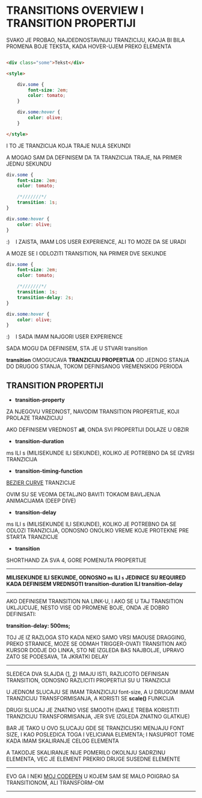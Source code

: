 # TRANSITIONS OVERVIEW I TRANSITION PROPERTIJI

SVAKO JE PROBAO, NAJDEDNOSTAVNIJU TRANZICIJU, KAOJA BI BILA PROMENA BOJE TEKSTA, KADA HOVER-UJEM PREKO ELEMENTA

```HTML

<div class="some">Tekst</div>

<style>

    div.some {
        font-size: 2em;
        color: tomato;
    }

    div.some:hover {
        color: olive;
    }

</style>

```

I TO JE TRANZICIJA KOJA TRAJE NULA SEKUNDI

A MOGAO SAM DA DEFINISEM DA TA TRANZICIJA TRAJE, NA PRIMER JEDNU SEKUNDU

```CSS
div.some {
    font-size: 2em;
    color: tomato;

    /*///////*/
    transition: 1s;
}

div.some:hover {
    color: olive;
}
```

:) &nbsp;&nbsp; I ZAISTA, IMAM LOS USER EXPERIENCE, ALI TO MOZE DA SE URADI

A MOZE SE I ODLOZITI TRANSITION, NA PRIMER DVE SEKUNDE

```CSS
div.some {
    font-size: 2em;
    color: tomato;

    /*///////*/
    transition: 1s;
    transition-delay: 2s;
}

div.some:hover {
    color: olive;
}
```

:) &nbsp;&nbsp; I SADA IMAM NAJGORI USER EXPERIENCE

SADA MOGU DA DEFINISEM, STA JE U STVARI transition

**transition** OMOGUCAVA **TRANZICIJU PROPERTIJA** OD JEDNOG STANJA DO DRUGOG STANJA, TOKOM DEFINISANOG VREMENSKOG PERIODA

## TRANSITION PROPERTIJI

- **transition-property**

ZA NJEGOVU VREDNOST, NAVODIM TRANSITION PROPERTIJE, KOJI PROLAZE TRANZICIJU

AKO DEFINISEM VREDNOST **all**, ONDA SVI PROPERTIJI DOLAZE U OBZIR

- **transition-duration**

ms ILI s (MILISEKUNDE ILI SEKUNDE), KOLIKO JE POTREBNO DA SE IZVRSI TRANZICIJA

- **transition-timing-function**

[BEZIER CURVE](https://sr.wikipedia.org/wiki/Bezjeove_krive) TRANZICIJE

OVIM SU SE VEOMA DETALJNO BAVITI TOKAOM BAVLJENJA ANIMACIJAMA (DEEP DIVE)

- **transition-delay**

ms ILI s (MILISEKUNDE ILI SEKUNDE), KOLIKO JE POTREBNO DA SE ODLOZI TRANZICIJA, ODNOSNO ONOLIKO VREME KOJE PROTEKNE PRE STARTA TRANZICIJE

- **transition**

SHORTHAND ZA SVA 4, GORE POMENUTA PROPERTIJE

****

**MILISEKUNDE ILI SEKUNDE, ODNOSNO `ms` ILI `s` JEDINICE SU REQUIRED KADA DEFINISEM VREDNSOTI transition-duration ILI transition-delay**

****

AKO DEFINISEM TRANSITION NA LINK-U, I AKO SE U TAJ TRANSITION UKLJUCUJE, NESTO VISE OD PROMENE BOJE, ONDA JE DOBRO DEFINISATI:

**transition-delay: 500ms;**

TOJ JE IZ RAZLOGA STO KADA NEKO SAMO VRSI MAOUSE DRAGGING, PREKO STRANICE, MOZE SE ODMAH TRIGGER-OVATI TRANSITION AKO KURSOR DODJE DO LINKA, STO NE IZGLEDA BAS NAJBOLJE, UPRAVO ZATO SE PODESAVA, TA JKRATKI DELAY

****

SLEDECA DVA SLAJDA ([1](https://estelle.github.io/cssmastery/animations/#slide7), [2](https://estelle.github.io/cssmastery/animations/#slide8)) IMAJU ISTI, RAZLICOTO DEFINISAN TRANSITION, ODNOSNO RAZLICITI PROPERTIJI SU U TRANZICIJI

U JEDNOM SLUCAJU SE IMAM TRANZICIJU font-size, A U DRUGOM IMAM TRANZICIJU TRANSFORMISANJA, A KORISTI SE **scale()** FUNKCIJA

DRUGI SLUCAJ JE ZNATNO VISE SMOOTH (DAKLE TREBA KORISTITI TRANZICIJU TRANSFORMISANJA, JER SVE IZGLEDA ZNATNO GLATKIJE)

BAR JE TAKO U OVO SLUCAJU GDE SE TRANZICIJSKI MENJAJU FONT SIZE, I KAO POSLEDICA TOGA I VELICIANA ELEMENTA; I NASUPROT TOME KADA IMAM SKALIRANJE CELOG ELEMENTA

A TAKODJE SKALIRANJE NIJE POMERILO OKOLNJU SADRZINU ELEMENTA, VEC JE ELEMENT PREKRIO DRUGE SUSEDNE ELEMENTE

****

EVO GA I NEKI [MOJ CODEPEN](https://codepen.io/RadeIsRade/pen/MxyZNV) U KOJEM SAM SE MALO POIGRAO SA TRANSITIONOM, ALI TRANSFORM-OM

****